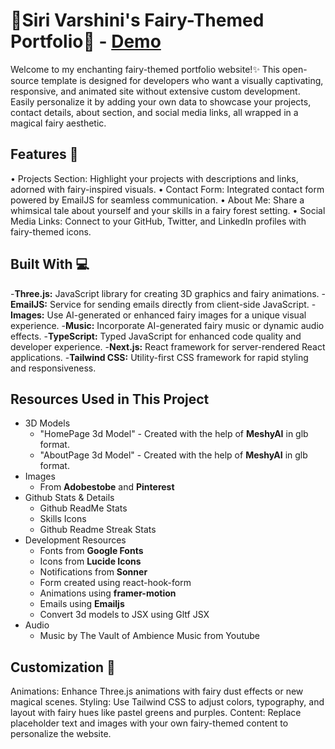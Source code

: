 # 🌟Siri Varshini's Fairy-Themed Portfolio🌟    - [Demo](https://3d-portfolio-sirivarshini-954s-projects.vercel.app/)

Welcome to my enchanting fairy-themed portfolio website!✨ This open-source template is designed for developers who want a visually captivating, responsive, and animated site without extensive custom development. Easily personalize it by adding your own data to showcase your projects, contact details, about section, and social media links, all wrapped in a magical fairy aesthetic.

## Features 🚀
   • Projects Section: Highlight your projects with descriptions and links, adorned with fairy-inspired visuals.
   • Contact Form: Integrated contact form powered by EmailJS for seamless communication.
   • About Me: Share a whimsical tale about yourself and your skills in a fairy forest setting.
   • Social Media Links: Connect to your GitHub, Twitter, and LinkedIn profiles with fairy-themed icons.

## Built With 💻

-**Three.js:** JavaScript library for creating 3D graphics and fairy animations.
-**EmailJS:** Service for sending emails directly from client-side JavaScript.
-**Images:** Use AI-generated or enhanced fairy images for a unique visual experience.
-**Music:** Incorporate AI-generated fairy music or dynamic audio effects.
-**TypeScript:** Typed JavaScript for enhanced code quality and developer experience.
-**Next.js:** React framework for server-rendered React applications.
-**Tailwind CSS:** Utility-first CSS framework for rapid styling and responsiveness.

## Resources Used in This Project
* 3D Models
    - "HomePage 3d Model" - Created with the help of **MeshyAI** in glb format.
    - "AboutPage 3d Model" - Created with the help of **MeshyAI** in glb format.
* Images
    - From **Adobestobe** and **Pinterest**
* Github Stats & Details
    - Github ReadMe Stats
    - Skills Icons
    - Github Readme Streak Stats
* Development Resources
    - Fonts from **Google Fonts**
    - Icons from **Lucide Icons**
    - Notifications from **Sonner**
    - Form created using react-hook-form
    - Animations using **framer-motion**
    - Emails using **Emailjs**
    - Convert 3d models to JSX using Gltf JSX
* Audio
    - Music by The Vault of Ambience Music from Youtube

## Customization 🎨
Animations: Enhance Three.js animations with fairy dust effects or new magical scenes. Styling: Use Tailwind CSS to adjust colors, typography, and layout with fairy hues like pastel greens and purples. Content: Replace placeholder text and images with your own fairy-themed content to personalize the website.

